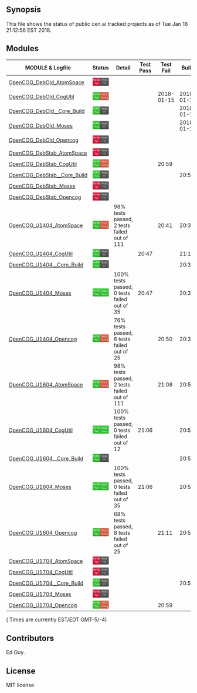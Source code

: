 
## Synopsis

This file shows the status of public cen.ai tracked projects as of Tue Jan 16 21:12:56 EST 2018.

## Modules 

| MODULE & Logfile | Status | Detail | Test Pass | Test Fail| Build | Attempt|
| --- | --- | --- | --- | ---  | --- | --- | 
| [OpenCOG_DebOld_AtomSpace](jobs/OpenCOG_DebOld_AtomSpace.log) | ![Status](/images/INSTALLFAIL.svg) |  |  |  |   | 2018-01-15 |
| [OpenCOG_DebOld_CogUtil](jobs/OpenCOG_DebOld_CogUtil.log) | ![Status](/images/TESTFAIL.svg) |  |  | 2018-01-15 | 2018-01-15  | 2018-01-15 |
| [OpenCOG_DebOld__Core_Build](jobs/OpenCOG_DebOld__Core_Build.log) | ![Status](/images/BUILDPASS.svg) |  |  |  | 2018-01-15  | 2018-01-15 |
| [OpenCOG_DebOld_Moses](jobs/OpenCOG_DebOld_Moses.log) | ![Status](/images/BUILDPASS.svg) |  |  |  | 2018-01-15  | 2018-01-15 |
| [OpenCOG_DebOld_Opencog](jobs/OpenCOG_DebOld_Opencog.log) | ![Status](/images/INSTALLFAIL.svg) |  |  |  |   | 2018-01-15 |
| [OpenCOG_DebStab_AtomSpace](jobs/OpenCOG_DebStab_AtomSpace.log) | ![Status](/images/INSTALLFAIL.svg) |  |  |  |   | 20:52 |
| [OpenCOG_DebStab_CogUtil](jobs/OpenCOG_DebStab_CogUtil.log) | ![Status](/images/TESTFAIL.svg) |  |  | 20:59 |   | 20:59 |
| [OpenCOG_DebStab__Core_Build](jobs/OpenCOG_DebStab__Core_Build.log) | ![Status](/images/BUILDPASS.svg) |  |  |  | 20:52  | 20:52 |
| [OpenCOG_DebStab_Moses](jobs/OpenCOG_DebStab_Moses.log) | ![Status](/images/INSTALLFAIL.svg) |  |  |  |   | 20:52 |
| [OpenCOG_DebStab_Opencog](jobs/OpenCOG_DebStab_Opencog.log) | ![Status](/images/INSTALLFAIL.svg) |  |  |  |   | 20:52 |
| [OpenCOG_U1404_AtomSpace](jobs/OpenCOG_U1404_AtomSpace.log) | ![Status](/images/TESTFAIL.svg) | 98% tests passed, 2 tests failed out of 111 |  | 20:41 | 20:36  | 20:41 |
| [OpenCOG_U1404_CogUtil](jobs/OpenCOG_U1404_CogUtil.log) | ![Status](/images/BUILDPASS.svg) |  | 20:47 |  | 21:12  | 21:12 |
| [OpenCOG_U1404__Core_Build](jobs/OpenCOG_U1404__Core_Build.log) | ![Status](/images/BUILDPASS.svg) |  |  |  | 20:39  | 20:39 |
| [OpenCOG_U1404_Moses](jobs/OpenCOG_U1404_Moses.log) | ![Status](/images/TESTPASS.svg) | 100% tests passed, 0 tests failed out of 35 | 20:47 |  | 20:38  | 20:47 |
| [OpenCOG_U1404_Opencog](jobs/OpenCOG_U1404_Opencog.log) | ![Status](/images/TESTFAIL.svg) | 76% tests passed, 6 tests failed out of 25 |  | 20:50 | 20:39  | 20:50 |
| [OpenCOG_U1604_AtomSpace](jobs/OpenCOG_U1604_AtomSpace.log) | ![Status](/images/TESTFAIL.svg) | 98% tests passed, 2 tests failed out of 111 |  | 21:08 | 20:56  | 21:08 |
| [OpenCOG_U1604_CogUtil](jobs/OpenCOG_U1604_CogUtil.log) | ![Status](/images/TESTPASS.svg) | 100% tests passed, 0 tests failed out of 12 | 21:06 |  | 20:55  | 21:06 |
| [OpenCOG_U1604__Core_Build](jobs/OpenCOG_U1604__Core_Build.log) | ![Status](/images/BUILDPASS.svg) |  |  |  | 20:59  | 20:59 |
| [OpenCOG_U1604_Moses](jobs/OpenCOG_U1604_Moses.log) | ![Status](/images/TESTPASS.svg) | 100% tests passed, 0 tests failed out of 35 | 21:06 |  | 20:58  | 21:06 |
| [OpenCOG_U1604_Opencog](jobs/OpenCOG_U1604_Opencog.log) | ![Status](/images/TESTFAIL.svg) | 68% tests passed, 8 tests failed out of 25 |  | 21:11 | 20:59  | 21:11 |
| [OpenCOG_U1704_AtomSpace](jobs/OpenCOG_U1704_AtomSpace.log) | ![Status](/images/INSTALLFAIL.svg) |  |  |  |   | 20:53 |
| [OpenCOG_U1704_CogUtil](jobs/OpenCOG_U1704_CogUtil.log) | ![Status](/images/INSTALLFAIL.svg) |  |  |  |   | 20:53 |
| [OpenCOG_U1704__Core_Build](jobs/OpenCOG_U1704__Core_Build.log) | ![Status](/images/BUILDPASS.svg) |  |  |  | 20:53  | 20:53 |
| [OpenCOG_U1704_Moses](jobs/OpenCOG_U1704_Moses.log) | ![Status](/images/INSTALLFAIL.svg) |  |  |  |   | 20:53 |
| [OpenCOG_U1704_Opencog](jobs/OpenCOG_U1704_Opencog.log) | ![Status](/images/TESTFAIL.svg) |  |  | 20:59 |   | 20:59 |

( Times are currently EST/EDT GMT-5/-4) 

## Contributors

Ed Guy.

## License

MIT license. 

